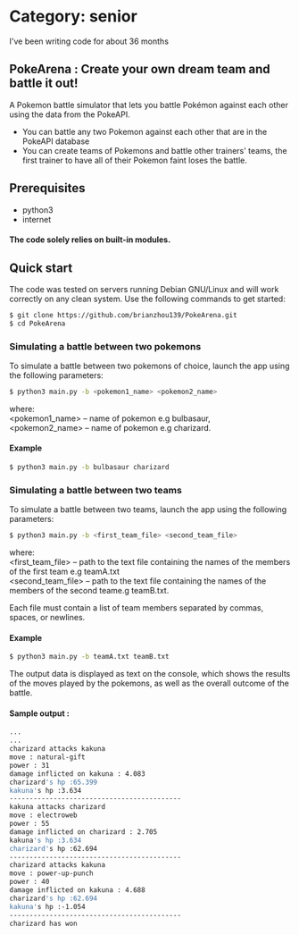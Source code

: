 # Category: senior
I've been writing code for about 36 months

## PokeArena : Create your own dream team and battle it out!

A Pokemon battle simulator that lets you battle Pokémon against each other using the data from the PokeAPI. 
- You can battle any two Pokemon against each other that are in the PokeAPI database
- You can create teams  of Pokemons and battle other trainers' teams, the first trainer to have all of their Pokemon faint loses the battle.

## Prerequisites
* python3
* internet
#### The code solely relies on built-in modules.<br/>

## Quick start

The code was tested on servers running Debian GNU/Linux and will work correctly on any clean system.
Use the following commands to get started:

```sh
$ git clone https://github.com/brianzhou139/PokeArena.git
$ cd PokeArena
```
### Simulating a battle between two pokemons
To simulate a battle between two pokemons of choice, launch the app using the following parameters:

```sh
$ python3 main.py -b <pokemon1_name> <pokemon2_name>
```
where:<br/>
<pokemon1_name> – name of pokemon e.g bulbasaur,<br/>
<pokemon2_name> – name of pokemon e.g charizard.

#### Example 
```sh
$ python3 main.py -b bulbasaur charizard
```

### Simulating a battle between two teams
To simulate a battle between two teams, launch the app using the following parameters:

```sh
$ python3 main.py -b <first_team_file> <second_team_file>
```
where:<br/>
<first_team_file> – path to the text file containing the names of the members of the first team e.g teamA.txt <br/>
<second_team_file> – path to the text file containing the names of the members of the second teame.g teamB.txt.

Each file must contain a list of team members separated by commas, spaces, or newlines.

#### Example
```sh
$ python3 main.py -b teamA.txt teamB.txt
```

The output data is displayed as text on the console, which shows the results of the moves played by the pokemons, as well as the overall outcome of the battle.<br/>
#### Sample output : 
```sh
...
...
charizard attacks kakuna
move : natural-gift
power : 31
damage inflicted on kakuna : 4.083
charizard's hp :65.399
kakuna's hp :3.634
-------------------------------------------
kakuna attacks charizard
move : electroweb
power : 55
damage inflicted on charizard : 2.705
kakuna's hp :3.634
charizard's hp :62.694
-------------------------------------------
charizard attacks kakuna
move : power-up-punch
power : 40
damage inflicted on kakuna : 4.688
charizard's hp :62.694
kakuna's hp :-1.054
-------------------------------------------
charizard has won
```
